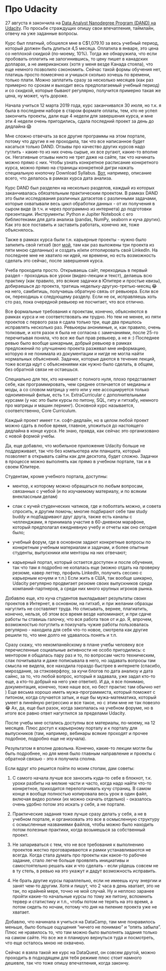 # Про Udacity

27 августа я закончила на [Data Analyst Nanodegree Program (DAND) на Udacity](https://www.udacity.com/course/data-analyst-nanodegree--nd002). По просьбе страждущих опишу свои впечатления, таймлайн, отвечу на уже заданные вопросы.

Курс был платный, обошелся мне в C$1,079.10 за весь учебный период, который должен быть длиться 4,5 месяца. Оплатила в январе, это цена со неплохой скидкой (по-моему, 10%). Тогда же обнаружила, что если пробовать оплатить не залогинившись, то цену пишет в канадских долларах, а не американских (хотя у меня везде Канада стояла), что еще немного позволило сэкономить. Сейчас такой формы обучения нет, платишь просто помесячно и учишься сколько хочешь по времени, только плати. Можно заплатить сразу за несколько месяцев (как раз примерно по срокам и выходит весь предполагаемый учебный период) и со скидкой, которые бывают регулярно, получится примерно такая же цена, ну может, чуть дороже. 

Начала учиться 12 марта 2019 года, курс заканчивался 30 июля, но т.к. я была в последнем наборе в старом формате оплаты, тем, кто не успел закончить проекты, дали еще 4 недели для завершения курса, и мне эти 4 недели очень пригодились, сдала последний проект за день до дедлайна 😱

Мне сложно отвечать за все другие программы на этом портале, потому что другие я не проходила, так что все написанное будет касаться только DAND. Отзывы про качество других курсов надо гуглить - какие-то из них очень сырые, их все ругают, какие-то вполне ок. Негативные отзывы никто не трет даже на сайте, так что начинать можно прямо с них. Чтобы узнать конкретное расписание конкретного курса, можно прямо на страницы конкретной дигри нажать специальную кнопочку Download Syllabus. [Вот](https://d20vrrgs8k4bvw.cloudfront.net/documents/en-US/nd002-syllabus_2018-June_v9.pdf), например, описание всего, что делалось в рамках курса дата анализа. 

Курс DAND был разделен на несколько разделов, каждый из которых заканчивалась обязательным практическим проектом. В рамках DAND это были исследования различных датасетов с различными задачами, которые охватывали весь цикл обработки данных - от их получения в сыром виде (в т.ч. и через программно из интернета) до подготовки презентации. Инструменты: Python и Jupiter Notebook с его библиотеками для дата анализа (pandas, NumPy, seaborn и куча других). Как это все поставить и заставить работать, конечно же, тоже объяснялось. 

Также в рамках курса были т.н. карьерные проекты - нужно было запилить свой гитхаб (вот [мой](https://github.com/aquamila), там как раз выложены три проекта из пяти мною сделанных) и создать и/или отполировать свой LinkedIn. На последнее мне не хватило ни идей, ни времени, но есть возможность сделать это сейчас, после завершения курса.

Учеба проходила просто. Открываешь сайт, переходишь в первый раздел - проходишь все уроки (видео-лекции и текст), делаешь всю практику (как правило, это всякие задачки в Юпитере и простые квизы), добираешься до проекта, тратишь недельку-другую-третью-месяц 😂 на него, самбитишь, получаешь обратную связь от ревьюера. Если все ок, переходишь к следующему разделу. Если не ок, исправляешь хоть сто раз, пока очередной ревьюер не посчитает, что все отлично. 

Все формальные требования к проектам, конечно, объясняются в рамках курса и не соответствовать им трудно. Но тем не менее, из пяти проектов с первого раза я сдала только три, еще два пришлось исправлять несколько раз. Ревьюеры анонимные, и, как правило, очень толковые, и хотя разок я была не согласна с замечаниями, после 25-го перечитывая поняла, что все же был прав ревьюер, а не я :) Последнее ревью было вообще шикарным, добрый ревьюер в рамках предложений по улучшению проекта разжевал мне информацию, которую я не понимала из документации и нигде не могла найти нормальных объяснений. Задачки, которые даются в течение лекций, тоже всегда идут с объяснениями как нужно было сделать, в общем, без обратной связи не остаешься. 

Специально для тех, кто начинает с полного нуля, плохо представляет себе, как программировать, чем среднее отличается от медианы и моды, а со словом матрица у него или у нее ассоциируется только одноименный фильм, есть т.н. ExtraCurricular с дополнительными курсами (у нас это были курсы по питону, SQL, гиту и гитхабу, немного про матрицы и машин лернинг). Основной курс называется, соответственно, Core Curriculum.

Каждый проект имеет т.н. софт-дедлайн, но в целом любой проект можно сдать в любое время, главное, уложиться до настоящего дедлайна в конце курса. Не знаю, правда, как сейчас это организовано с новой формой учебы.

Да, еще добавлю, что мобильное приложение Udacity больше не поддерживает, так что без компьютера или планшета, который позволяет в открывать сайты как для десктопа, будет сложно. Задачки в процессе можно выполнять как прямо в учебном портале, так и в своем Юпитере. 

Студентам, кроме учебного портала, доступны:

- ментор, к которому можно обращаться по любым вопросам, связанных с учебой (и по изучаемому материалу, и по всяким внеклассным делам)

- слак с кучей студенческих чатиков, где и поболтать можно, и совета спросить, и другим помочь; многие подбирают себе там study buddy и подбадривают друг друга, также есть каналы с челленджами, я принимала участие в 60-дневном марафоне, который предполагал ежедневную учебу и отчеты как оно сегодня было;

- учебный форум, где в основном задают конкретные вопросы по конкретным учебным материалам и задачам, и более опытные студенты, выпускники или менторы на них отвечают;

- карьерный портал, который остается доступен и после обучения, так что там я подробно не копалась еще (можно отдать на проверку резюме, кавер леттер, профиль LinkedIn, получить сессию с карьерным кочуем и т.п.) Если жить в США, так вообще шикарно, Udacity регулярно продвигает резюме своих выпускников среди компаний-партнеров, а среди них много крупных игроков рынка.

Добавлю еще, кто куча студентов выкладывает результаты своих проектов в Интернет, в основном, на гитхаб, и при желании образцы нагуглить не составляет труда. Но списывать, вернее, плагиатить, конечно, нельзя, об этом все время везде напоминают, и при сдаче работы ты ставишь галочку, что вся работа твоя от и до. Я, впрочем, возможностью погуглить и поизучать чужие работы пользовалась регулярно - находила для себя что-то новое, смотрела как другие решили то, что мне долго не удавалось понять и т.п. 

Сразу скажу, что некомпанейскому в плане учебы человеку все перечисленные социальные активности не особо пригодились: с ментором я общалась пару раз и то, по вопросам чисто техническим, слак почитывала и даже пописывала в него, но задавать вопросы там смысла не видела, все находила гораздо быстрее в интернете (спасибо, мироздание, за стэковерфлоу, за кучи блогов по дата анализу и дата сайнс, за то, что любой вопрос, который я задавала, уже задал кто-то еще, а кто-то добрый на него уже ответил). И да, я все понимаю, документация, конечно, тоже наше все, но бест практис там обычно нет ) Еще весьма хорошо иметь мужа-программиста, который поможет с питоном, когда случается затык, и еще бы мужа-математика, который умеет в линейную регрессию и все такое, но с этим мне не так повезло 😂 Ах, да, еще был разок, когда закопалась на учебном форуме, но в итоге все равно ответ нагуглился за пределами Udacity.

После учебы мне остались доступны все материалы, по-моему, на 12 месяцев. Плюс доступ к карьерному порталу и к порталу для выпускников (там, например, вебинары всякие проходят и прочее подобное, подробно еще не изучала).

Результатом я вполне довольна. Конечно, какие-то лекции могли бы быть подробнее, но для меня было главным направление и проекты с обратной связью - это я получила сполна. 

Если вдруг кто решится пойти по моим стопам, дам советы:

1. С самого начала лучше все заносить куда-то себе в блокнот, т.к. уроки разбиты на мелкие части и часто, когда надо найти что-то конкретное, приходится перелопачивать кучу страниц. В самом конце я вообще полностью копировала весь урок в один файл, включая видео ролики (их можно скачать отдельно) - оказалось очень удобно потом это искать у себя, а не портале.

2. Практические задания тоже лучше сразу делать у себя, а не в учебном портале, и организовать это все в осмысленную структуру с осмысленные названиями файлов, чтобы можно было находить потом полезные практики, когда возьмешься за собственный проект.

3. Не запариваться с тем, что не все требования к выполнению проектов жестко проговариваются и рамки устанавливаются не всегда. Когда стала думать про проекты как какое-то рабочее задание, стало легче больше проявлять инициативы и самостоятельно решать как и что сделать - если уйдешь совсем не в ту степь, в ревью на это укажут и дадут возможность исправить.

4. Не брать другие курсы параллельно, если не имеешь кучу энергии и занят чем-то другим. Хотя и пишут, что 2 часа в день хватает, это не так, по крайней мере, точно не мой случай. Ну и неплохо заранее пройти какие-то начальные курсы по тому же питону, вспомнить тервер и статистику и т.п., чтобы потом не терять на это время, а потом сидеть по ночам, потому что дня на пиление проекта уже не хватает.

Добавлю, что начинала я учиться на DataCamp, там мне понравилось меньше, было больше ощущения “ничего не понимаю” и “опять забыла”. Плюс не нравилось то, что там можно было выполнять задания только на самом сайте. Но все же я планирую вернуться туда и посмотреть, что еще осталось мною не охвачено.

Сейчас я взяла такой же курс на DataQuest, он совсем другой, можно проходить в подходящем для тебя режиме плюс стоит намного дешевле, так что тоже опишу впечатления, когда закончу. 
